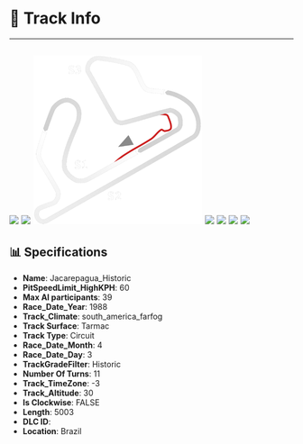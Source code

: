 # 🏁 Track Info

---
![](image_1.jpg)
![](image_2.jpg)
![](image_3.jpg)
![](image_4.jpg)
![](image_5.jpg)
![](image_6.jpg)
![](image_7.jpg)
---

## 📊 Specifications

- **Name**: Jacarepagua_Historic
- **PitSpeedLimit_HighKPH**: 60
- **Max AI participants**: 39
- **Race_Date_Year**: 1988
- **Track_Climate**: south_america_farfog
- **Track Surface**: Tarmac
- **Track Type**: Circuit
- **Race_Date_Month**: 4
- **Race_Date_Day**: 3
- **TrackGradeFilter**: Historic
- **Number Of Turns**: 11
- **Track_TimeZone**: -3
- **Track_Altitude**: 30
- **Is Clockwise**: FALSE
- **Length**: 5003
- **DLC ID**: 
- **Location**: Brazil

